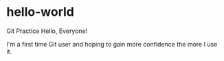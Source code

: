 # hello-world
Git Practice
Hello, Everyone! 

I'm a first time Git user and hoping to gain more confidence the more I use it.
